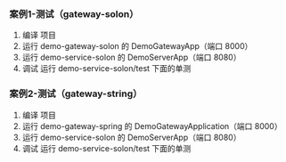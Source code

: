 
### 案例1-测试（gateway-solon）

1. 编译 项目
2. 运行 demo-gateway-solon 的 DemoGatewayApp（端口 8000）
3. 运行 demo-service-solon 的 DemoServerApp（端口 8080）
4. 调试 运行 demo-service-solon/test 下面的单测


### 案例2-测试（gateway-string）

1. 编译 项目
2. 运行 demo-gateway-spring 的 DemoGatewayApplication（端口 8000）
3. 运行 demo-service-solon 的 DemoServerApp（端口 8080）
4. 调试 运行 demo-service-solon/test 下面的单测


